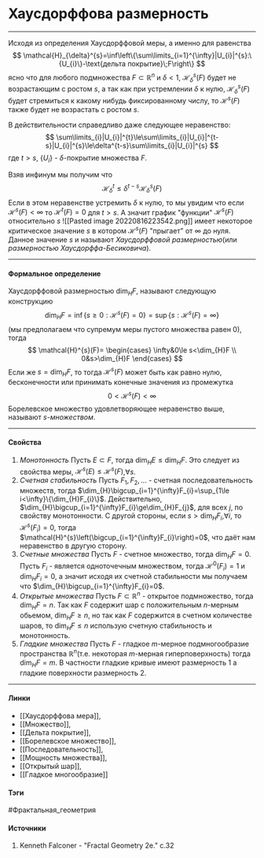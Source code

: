 # Хаусдорффова размерность
***
Исходя из определения Хаусдорффовой меры, а именно для равенства
$$
\mathcal{H}_{\delta}^{s}=\inf\left\{\sum\limits_{i=1}^{\infty}|U_{i}|^{s}:\{U_{i}\}-\text{дельта покрытие}\;F\right\}
$$
ясно что для любого подмножества $F\subset\mathbb{R}^{n}$ и $\delta<1$, $\mathcal{H}_{\delta}^{s}(F)$ будет не возрастающим с ростом $s$, а так как при устремлении $\delta$ к нулю, $\mathcal{H}_{\delta}^{s}(F)$ будет стремиться к какому нибудь фиксированному числу, то $\mathcal{H}^{s}(F)$ также будет не возрастать с ростом $s$. 

В действительности справедливо даже следующее неравенство:
$$
\sum\limits_{i}|U_{i}|^{t}\le\sum\limits_{i}|U_{i}|^{t-s}|U_{i}|^{s}\le\delta^{t-s}\sum\limits_{i}|U_{i}|^{s}
$$
где $t>s$, $\{U_{i}\}$ - $\delta$-покрытие множества $F$.

Взяв инфинум мы получим что
$$
\mathcal{H}_{\delta}^{t}\le\delta^{t-s}\mathcal{H}_{\delta}^{s}(F)
$$
Если в этом неравенстве устремить $\delta$ к нулю, то мы увидим что если $\mathcal{H}^{s}(F)<\infty$ то $\mathcal{H}^{t}(F)=0$ для $t>s$. А значит график "функции" $\mathcal{H}^{s}(F)$ относительно $s$
![[Pasted image 20220816223542.png]]
имеет некоторое критическое значение $s$ в котором $\mathcal{H}^{s}(F)$ "прыгает" от $\infty$ до нуля. Данное значение $s$ и называют *Хаусдорффовой размерностью*(или *размерностью Хаусдорффа-Бесиковича*).
***
#### Формальное определение
Хаусдорффовой размерностью $\dim_{H}F$, называют следующую конструкцию
$$
\dim_{H}F=\inf\{s\ge0:\mathcal{H}^{s}(F)=0\}=\sup\{s:\mathcal{H}^{s}(F)=\infty\}
$$
(мы предполагаем что супремум меры пустого множества равен $0$), тогда
$$
\mathcal{H}^{s}(F)=
\begin{cases}
\infty&0\le s<\dim_{H}F \\
0&s>\dim_{H}F
\end{cases}
$$
Если же $s=\dim_{H}F$, то тогда $\mathcal{H}^{s}(F)$ может быть как равно нулю, бесконечности или принимать конечные значения из промежутка
$$
0<\mathcal{H}^{s}(F)<\infty
$$
Борелевское множество удовлетворяющее неравенство выше, называют $s$*-множеством*.
***
#### Свойства
1. *Монотонность*
   Пусть $E\subset F$, тогда $\dim_{H}E\le\dim_{H}F$. Это следует из свойства меры, $\mathcal{H}^{s}(E)\le\mathcal{H}^{s}(F)$,$\forall s$.
2. *Счетная стабильность*
   Пусть $F_{1},F_{2},\dots$ - счетная последовательность множеств, тогда $\dim_{H}\bigcup_{i=1}^{\infty}F_{i}=\sup_{1\le i<\infty}\{\dim_{H}F_{i}\}$. Действительно, $\dim_{H}\bigcup_{i=1}^{\infty}F_{i}\ge\dim_{H}F_{j}$, для всех $j$, по свойству монотонности. С другой стороны, если $s>\dim_{H}F_{i}$,$\forall i$, то $\mathcal{H}^{s}(F_{i})=0$, тогда $\mathcal{H}^{s}\left(\bigcup_{i=1}^{\infty}F_{i}\right)=0$, что даёт нам неравенство в другую сторону.
3. *Счетные множества*
   Пусть $F$ - счетное множество, тогда $\dim_{H}F=0$. Пусть $F_{i}$ - является одноточечным множеством, тогда $\mathcal{H}^{0}(F_{i})=1$ и $\dim_{H}F_{i}=0$, а значит исходя их счетной стабильности мы получаем что $\dim_{H}\bigcup_{i=1}^{\infty}F_{i}=0$.
4. *Открытые множества*
   Пусть $F\subset\mathbb{R}^{n}$ - открытое подмножество, тогда $\dim_{H}F=n$. Так как $F$ содержит шар с положительным $n$-мерным обьемом, $\dim_{H}F\ge n$, но так как $F$ содержится в счетном количестве шаров, то $\dim_{H}F\le n$ использую счетную стабильность и монотонность.
5. *Гладкие множества*
   Пусть $F$ - гладкое $m$-мерное подмногообразие пространства $\mathbb{R}^{n}$(т.е. некоторая $m$-мерная гиперповерхность) тогда $\dim_{H}F=m$. В частности гладкие кривые имеют размерность $1$ а гладкие поверхности размерность $2$.

***
#### Линки
- [[Хаусдорффова мера]],
- [[Множество]],
- [[Дельта покрытие]],
- [[Борелевское множество]],
- [[Последовательность]],
- [[Мощность множества]],
- [[Открытый шар]],
- [[Гладкое многообразие]]
#### Тэги
 #Фрактальная_геометрия 
#### Источники
1. Kenneth Falconer - "Fractal Geometry 2e." c.32